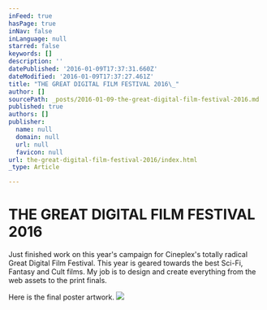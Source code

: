 ```yaml
---
inFeed: true
hasPage: true
inNav: false
inLanguage: null
starred: false
keywords: []
description: ''
datePublished: '2016-01-09T17:37:31.660Z'
dateModified: '2016-01-09T17:37:27.461Z'
title: "THE GREAT DIGITAL FILM FESTIVAL 2016\_"
author: []
sourcePath: _posts/2016-01-09-the-great-digital-film-festival-2016.md
published: true
authors: []
publisher:
  name: null
  domain: null
  url: null
  favicon: null
url: the-great-digital-film-festival-2016/index.html
_type: Article

---
```

# THE GREAT DIGITAL FILM FESTIVAL 2016 

Just finished work on this year's campaign for Cineplex's totally radical Great Digital Film Festival. This year is geared towards the best Sci-Fi, Fantasy and Cult films. My job is to design and create everything from the web assets to the print finals. 

Here is the final poster artwork.  ![](https://s3-us-west-2.amazonaws.com/the-grid-img/p/081f71e3a77171308f0201db5ff8b238132cc5f2.jpg)